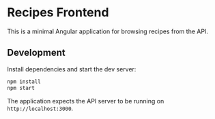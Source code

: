 # Recipes Frontend

This is a minimal Angular application for browsing recipes from the API.

## Development

Install dependencies and start the dev server:

```bash
npm install
npm start
```

The application expects the API server to be running on `http://localhost:3000`.
